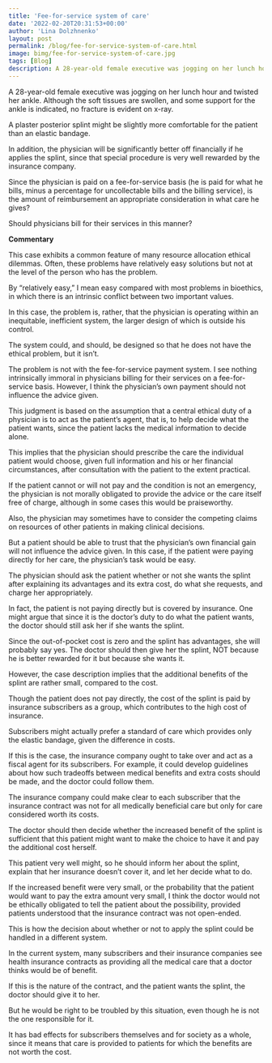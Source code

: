 ```yaml
---
title: 'Fee-for-service system of care'
date: '2022-02-20T20:31:53+00:00'
author: 'Lina Dolzhnenko'
layout: post
permalink: /blog/fee-for-service-system-of-care.html
image: bimg/fee-for-service-system-of-care.jpg
tags: [Blog]
description: A 28-year-old female executive was jogging on her lunch hour and twisted her ankle. Although the soft tissues are swollen, and some support for the ankle is indicated, no fracture is evident on x-ray.
---
```


A 28-year-old female executive was jogging on her lunch hour and twisted her ankle. Although the soft tissues are swollen, and some support for the ankle is indicated, no fracture is evident on x-ray.

A plaster posterior splint might be slightly more com­fortable for the patient than an elastic bandage.

In addition, the physician will be significantly better off financially if he applies the splint, since that special procedure is very well rewarded by the insurance company.

Since the physician is paid on a fee-for-service basis (he is paid for what he bills, minus a percentage for uncollectable bills and the billing service), is the amount of reimbursement an appropriate consideration in what care he gives?

Should physicians bill for their services in this manner?

**Commentary**

This case exhibits a common feature of many resource allocation ethical dilemmas. Often, these problems have relatively easy solutions but not at the level of the person who has the problem.

By “relatively easy,” I mean easy compared with most problems in bioethics, in which there is an intrinsic conflict between two important values.

In this case, the problem is, rather, that the physician is operating within an inequitable, inefficient system, the larger design of which is outside his control.

The system could, and should, be designed so that he does not have the ethical problem, but it isn’t.

The problem is not with the fee-for-service payment system. I see nothing intrin­sically immoral in physicians billing for their services on a fee-for-service basis. However, I think the physician’s own payment should not influence the advice given.

This judgment is based on the assumption that a central ethical duty of a physician is to act as the patient’s agent, that is, to help decide what the patient wants, since the patient lacks the medical information to decide alone.

This implies that the physician should prescribe the care the individual patient would choose, given full information and his or her financial circumstances, after consultation with the patient to the extent practical.

If the patient cannot or will not pay and the condition is not an emergency, the physician is not morally obligated to provide the advice or the care itself free of charge, although in some cases this would be praiseworthy.

Also, the physician may sometimes have to consider the competing claims on resources of other patients in making clinical decisions.

But a patient should be able to trust that the physician’s own financial gain will not influence the advice given. In this case, if the patient were paying directly for her care, the physician’s task would be easy.

The physician should ask the patient whether or not she wants the splint after explaining its advantages and its extra cost, do what she requests, and charge her appropriately.

In fact, the patient is not paying directly but is covered by insurance. One might argue that since it is the doctor’s duty to do what the patient wants, the doctor should still ask her if she wants the splint.

Since the out-of-pocket cost is zero and the splint has advantages, she will probably say yes. The doctor should then give her the splint, NOT because he is better rewarded for it but because she wants it.

However, the case description implies that the additional benefits of the splint are rather small, compared to the cost.

Though the patient does not pay directly, the cost of the splint is paid by insurance subscribers as a group, which contributes to the high cost of insurance.

Subscribers might actually prefer a standard of care which provides only the elastic bandage, given the difference in costs.

If this is the case, the insurance company ought to take over and act as a fiscal agent for its subscribers. For example, it could develop guidelines about how such tradeoffs between medical benefits and extra costs should be made, and the doctor could follow them.

The insurance company could make clear to each subscriber that the insurance contract was not for all medically beneficial care but only for care considered worth its costs.

The doctor should then decide whether the increased benefit of the splint is sufficient that this patient might want to make the choice to have it and pay the additional cost herself.

This patient very well might, so he should inform her about the splint, explain that her insurance doesn’t cover it, and let her decide what to do.

If the increased benefit were very small, or the probability that the patient would want to pay the extra amount very small, I think the doctor would not be ethically obligated to tell the patient about the possibility, provided patients understood that the insurance contract was not open-ended.

This is how the decision about whether or not to apply the splint could be handled in a different system.

In the current system, many subscribers and their insurance companies see health insurance contracts as providing all the medical care that a doctor thinks would be of benefit.

If this is the nature of the contract, and the patient wants the splint, the doctor should give it to her.

But he would be right to be troubled by this situation, even though he is not the one responsible for it.

It has bad effects for subscribers themselves and for society as a whole, since it means that care is provided to patients for which the benefits are not worth the cost.

